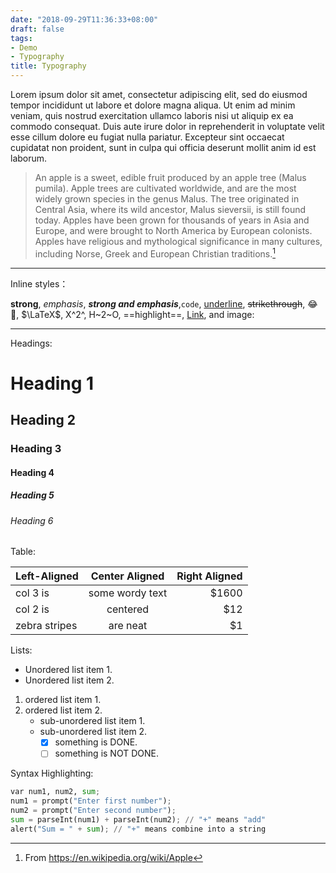 ```yaml
---
date: "2018-09-29T11:36:33+08:00"
draft: false
tags:
- Demo
- Typography
title: Typography
---
```


Lorem ipsum dolor sit amet, consectetur adipiscing elit, sed do eiusmod tempor incididunt ut labore et dolore magna aliqua. Ut enim ad minim veniam, quis nostrud exercitation ullamco laboris nisi ut aliquip ex ea commodo consequat. Duis aute irure dolor in reprehenderit in voluptate velit esse cillum dolore eu fugiat nulla pariatur. Excepteur sint occaecat cupidatat non proident, sunt in culpa qui officia deserunt mollit anim id est laborum.

> An apple is a sweet, edible fruit produced by an apple tree (Malus pumila). Apple trees are cultivated worldwide, and are the most widely grown species in the genus Malus. The tree originated in Central Asia, where its wild ancestor, Malus sieversii, is still found today. Apples have been grown for thousands of years in Asia and Europe, and were brought to North America by European colonists. Apples have religious and mythological significance in many cultures, including Norse, Greek and European Christian traditions.[^1]

---

Inline styles：

**strong**, _emphasis_, **_strong and emphasis_**,`code`, <u>underline</u>, ~~strikethrough~~, :joy:🤣, $\LaTeX$, X^2^, H~2~O, ==highlight==, [Link](https://example.com), and image:

---

Headings:

# Heading 1

## Heading 2

### Heading 3

#### Heading 4

##### Heading 5

###### Heading 6

Table:

| Left-Aligned  | Center Aligned  | Right Aligned |
| :------------ | :-------------: | ------------: |
| col 3 is      | some wordy text |        \$1600 |
| col 2 is      |    centered     |          \$12 |
| zebra stripes |    are neat     |           \$1 |

Lists:

- Unordered list item 1.
- Unordered list item 2.

1. ordered list item 1.
2. ordered list item 2.
   - sub-unordered list item 1.
   - sub-unordered list item 2.
     - [x] something is DONE.
     - [ ] something is NOT DONE.

Syntax Highlighting:

```python
var num1, num2, sum;
num1 = prompt("Enter first number");
num2 = prompt("Enter second number");
sum = parseInt(num1) + parseInt(num2); // "+" means "add"
alert("Sum = " + sum); // "+" means combine into a string
```

[^1]: From https://en.wikipedia.org/wiki/Apple
